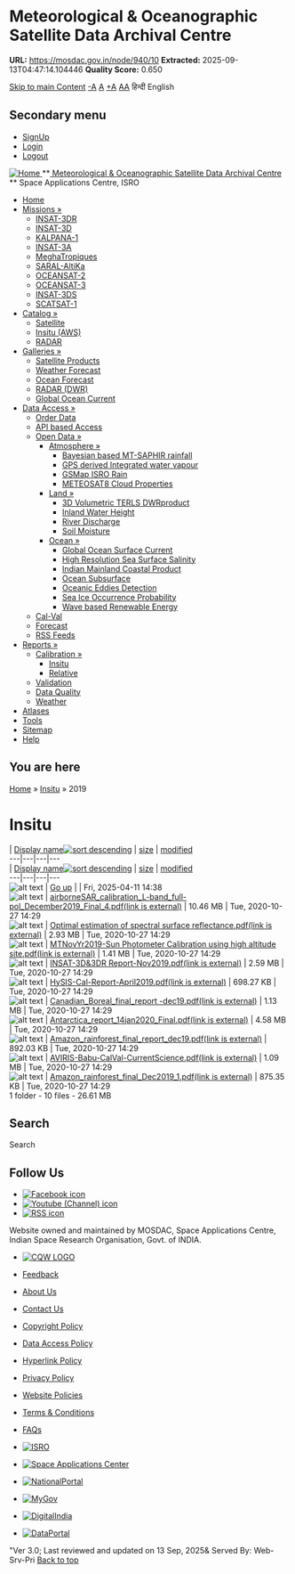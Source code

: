 # Meteorological & Oceanographic Satellite Data Archival Centre

**URL:** https://mosdac.gov.in/node/940/10
**Extracted:** 2025-09-13T04:47:14.104446
**Quality Score:** 0.650

[Skip to main Content](https://mosdac.gov.in/node/940/10#main-content "Skip to main Content")
[-A](javascript:;) [A](javascript:;) [+A](javascript:;)
[A](javascript:drupalHighContrast.enableStyles\(\))[A](javascript:drupalHighContrast.disableStyles\(\))
हिन्दी English
## Secondary menu
  * [SignUp](https://mosdac.gov.in/internal/registration)
  * [Login](https://mosdac.gov.in/internal/uops)
  * [Logout](https://mosdac.gov.in/internal/logout)

[ ![Home](https://mosdac.gov.in/sites/default/files/mosdac_small.png) ](https://mosdac.gov.in/ "Home")
**[ Meteorological & Oceanographic Satellite Data Archival Centre](https://mosdac.gov.in/ "Home") **
Space Applications Centre, ISRO 
  * [Home](https://mosdac.gov.in/)
  * [Missions »](https://mosdac.gov.in/node/940/10)
    * [INSAT-3DR](https://mosdac.gov.in/insat-3dr)
    * [INSAT-3D](https://mosdac.gov.in/insat-3d)
    * [KALPANA-1](https://mosdac.gov.in/kalpana-1)
    * [INSAT-3A](https://mosdac.gov.in/insat-3a)
    * [MeghaTropiques](https://mosdac.gov.in/megha-tropiques)
    * [SARAL-AltiKa](https://mosdac.gov.in/saral-altika)
    * [OCEANSAT-2](https://mosdac.gov.in/oceansat-2)
    * [OCEANSAT-3](https://mosdac.gov.in/oceansat-3)
    * [INSAT-3DS](https://mosdac.gov.in/insat-3ds)
    * [SCATSAT-1](https://mosdac.gov.in/scatsat-1)
  * [Catalog »](https://mosdac.gov.in/node/940/10)
    * [Satellite](https://mosdac.gov.in/internal/catalog-satellite)
    * [Insitu (AWS)](https://mosdac.gov.in/internal/catalog-insitu)
    * [RADAR](https://mosdac.gov.in/internal/catalog-radar)
  * [Galleries »](https://mosdac.gov.in/node/940/10)
    * [Satellite Products](https://mosdac.gov.in/internal/gallery)
    * [Weather Forecast](https://mosdac.gov.in/internal/gallery/weather)
    * [Ocean Forecast](https://mosdac.gov.in/internal/gallery/ocean)
    * [RADAR (DWR)](https://mosdac.gov.in/internal/gallery/dwr)
    * [Global Ocean Current](https://mosdac.gov.in/internal/gallery/current)
  * [Data Access »](https://mosdac.gov.in/node/940/10)
    * [Order Data](https://mosdac.gov.in/internal/uops)
    * [API based Access](https://mosdac.gov.in/downloadapi-manual)
    * [Open Data »](https://mosdac.gov.in/node/940/10)
      * [Atmosphere »](https://mosdac.gov.in/node/940/10)
        * [Bayesian based MT-SAPHIR rainfall](https://mosdac.gov.in/bayesian-based-mt-saphir-rainfall)
        * [GPS derived Integrated water vapour](https://mosdac.gov.in/gps-derived-integrated-water-vapour)
        * [GSMap ISRO Rain](https://mosdac.gov.in/gsmap-isro-rain)
        * [METEOSAT8 Cloud Properties](https://mosdac.gov.in/meteosat8-cloud-properties)
      * [Land »](https://mosdac.gov.in/node/940/10)
        * [3D Volumetric TERLS DWRproduct](https://mosdac.gov.in/3d-volumetric-terls-dwrproduct)
        * [Inland Water Height](https://mosdac.gov.in/inland-water-height)
        * [River Discharge](https://mosdac.gov.in/river-discharge)
        * [Soil Moisture](https://mosdac.gov.in/soil-moisture-0)
      * [Ocean »](https://mosdac.gov.in/node/940/10)
        * [Global Ocean Surface Current](https://mosdac.gov.in/global-ocean-surface-current)
        * [High Resolution Sea Surface Salinity](https://mosdac.gov.in/high-resolution-sea-surface-salinity)
        * [Indian Mainland Coastal Product](https://mosdac.gov.in/indian-mainland-coastal-product)
        * [Ocean Subsurface](https://mosdac.gov.in/ocean-subsurface)
        * [Oceanic Eddies Detection](https://mosdac.gov.in/oceanic-eddies-detection)
        * [Sea Ice Occurrence Probability](https://mosdac.gov.in/sea-ice-occurrence-probability)
        * [Wave based Renewable Energy](https://mosdac.gov.in/wave-based-renewable-energy)
    * [Cal-Val](https://mosdac.gov.in/internal/calval-data)
    * [Forecast](https://mosdac.gov.in/internal/forecast-menu)
    * [RSS Feeds](https://mosdac.gov.in/rss-feed "ISROCast")
  * [Reports »](https://mosdac.gov.in/node/940/10)
    * [Calibration »](https://mosdac.gov.in/node/940/10)
      * [Insitu](https://mosdac.gov.in/insitu)
      * [Relative](https://mosdac.gov.in/calibration-reports)
    * [Validation](https://mosdac.gov.in/validation-reports)
    * [Data Quality](https://mosdac.gov.in/data-quality)
    * [Weather](https://mosdac.gov.in/weather-reports)
  * [Atlases](https://mosdac.gov.in/atlases)
  * [Tools](https://mosdac.gov.in/tools)
  * [Sitemap](https://mosdac.gov.in/sitemap)
  * [Help](https://mosdac.gov.in/help)


## You are here
[Home](https://mosdac.gov.in/) » [Insitu](https://mosdac.gov.in/node/940/1) » 2019
# Insitu
| [Display name![sort descending](https://mosdac.gov.in/misc/arrow-desc.png)](https://mosdac.gov.in/node/940/10?sort=desc&order=Display%20name "sort by Display name") | [size](https://mosdac.gov.in/node/940/10?sort=asc&order=size "sort by size") | [modified](https://mosdac.gov.in/node/940/10?sort=asc&order=modified "sort by modified")  
---|---|---|---  
| [Display name![sort descending](https://mosdac.gov.in/misc/arrow-desc.png)](https://mosdac.gov.in/node/940/10?sort=desc&order=Display%20name "sort by Display name") | [size](https://mosdac.gov.in/node/940/10?sort=asc&order=size "sort by size") | [modified](https://mosdac.gov.in/node/940/10?sort=asc&order=modified "sort by modified")  
---|---|---|---  
![alt text](https://mosdac.gov.in/sites/all/modules/filebrowser/icons/folder-parent.png) | [Go up](https://mosdac.gov.in/insitu) |  | Fri, 2025-04-11 14:38  
![alt text](https://mosdac.gov.in/sites/all/modules/filebrowser/icons/application-pdf.png) | [airborneSAR_calibration_L-band_full-pol_December2019_Final_4.pdf(link is external)](https://mosdac.gov.in/filebrowser/download/348) | 10.46 MB | Tue, 2020-10-27 14:29  
![alt text](https://mosdac.gov.in/sites/all/modules/filebrowser/icons/application-pdf.png) | [Optimal estimation of spectral surface reflectance.pdf(link is external)](https://mosdac.gov.in/filebrowser/download/347) | 2.93 MB | Tue, 2020-10-27 14:29  
![alt text](https://mosdac.gov.in/sites/all/modules/filebrowser/icons/application-pdf.png) | [MTNovYr2019-Sun Photometer Calibration using high altitude site.pdf(link is external)](https://mosdac.gov.in/filebrowser/download/346) | 1.41 MB | Tue, 2020-10-27 14:29  
![alt text](https://mosdac.gov.in/sites/all/modules/filebrowser/icons/application-pdf.png) | [INSAT-3D&3DR Report-Nov2019.pdf(link is external)](https://mosdac.gov.in/filebrowser/download/345) | 2.59 MB | Tue, 2020-10-27 14:29  
![alt text](https://mosdac.gov.in/sites/all/modules/filebrowser/icons/application-pdf.png) | [HySIS-Cal-Report-April2019.pdf(link is external)](https://mosdac.gov.in/filebrowser/download/344) | 698.27 KB | Tue, 2020-10-27 14:29  
![alt text](https://mosdac.gov.in/sites/all/modules/filebrowser/icons/application-pdf.png) | [Canadian_Boreal_final_report -dec19.pdf(link is external)](https://mosdac.gov.in/filebrowser/download/343) | 1.13 MB | Tue, 2020-10-27 14:29  
![alt text](https://mosdac.gov.in/sites/all/modules/filebrowser/icons/application-pdf.png) | [Antarctica_report_14jan2020_Final.pdf(link is external)](https://mosdac.gov.in/filebrowser/download/342) | 4.58 MB | Tue, 2020-10-27 14:29  
![alt text](https://mosdac.gov.in/sites/all/modules/filebrowser/icons/application-pdf.png) | [Amazon_rainforest_final_report_dec19.pdf(link is external)](https://mosdac.gov.in/filebrowser/download/341) | 892.03 KB | Tue, 2020-10-27 14:29  
![alt text](https://mosdac.gov.in/sites/all/modules/filebrowser/icons/application-pdf.png) | [AVIRIS-Babu-CalVal-CurrentScience.pdf(link is external)](https://mosdac.gov.in/filebrowser/download/340) | 1.09 MB | Tue, 2020-10-27 14:29  
![alt text](https://mosdac.gov.in/sites/all/modules/filebrowser/icons/application-pdf.png) | [Amazon_rainforest_final_Dec2019_1.pdf(link is external)](https://mosdac.gov.in/filebrowser/download/339) | 875.35 KB | Tue, 2020-10-27 14:29  
1 folder - 10 files - 26.61 MB
## Search
Search 
## Follow Us
  * [![Facebook icon](https://mosdac.gov.in/sites/all/modules/social_media_links/libraries/elegantthemes/PNG/facebook.png)](https://www.facebook.com/mosdac.sac.isro "Facebook")
  * [![Youtube \(Channel\) icon](https://mosdac.gov.in/sites/all/modules/social_media_links/libraries/elegantthemes/PNG/youtube.png)](http://www.youtube.com/channel/UCDVkai9WIgY2ZgrlF_08Yeg "Youtube \(Channel\)")
  * [![RSS icon](https://mosdac.gov.in/sites/all/modules/social_media_links/libraries/elegantthemes/PNG/rss.png)](https://mosdac.gov.in/rss.xml "RSS")


Website owned and maintained by MOSDAC, Space Applications Centre, Indian Space Research Organisation, Govt. of INDIA.
  * [![CQW LOGO](https://mosdac.gov.in/docs/cqw_logo.gif)](https://mosdac.gov.in/docs/STQC.pdf "Quality Certificate")


  * [Feedback](https://mosdac.gov.in/mosdac-feedback)
  * [About Us](https://mosdac.gov.in/about-us)
  * [Contact Us](https://mosdac.gov.in/contact-us)
  * [Copyright Policy](https://mosdac.gov.in/copyright-policy)
  * [Data Access Policy](https://mosdac.gov.in/data-access-policy)
  * [Hyperlink Policy](https://mosdac.gov.in/hyperlink-policy)
  * [Privacy Policy](https://mosdac.gov.in/privacy-policy)
  * [Website Policies](https://mosdac.gov.in/website-policies)
  * [Terms & Conditions](https://mosdac.gov.in/terms-conditions)
  * [FAQs](https://mosdac.gov.in/faq-page)


  * [![ISRO](https://mosdac.gov.in/sites/default/files/styles/thumbnail/public/logo-transparent.png?itok=IUS20l-w)](http://www.isro.gov.in)
  * [![Space Applications Center](https://mosdac.gov.in/sites/default/files/styles/thumbnail/public/saclogo.png?itok=_Jv4AuIn)](http://www.sac.gov.in)
  * [![NationalPortal](https://mosdac.gov.in/sites/default/files/styles/thumbnail/public/india-gov_0.png?itok=yssAPH3m)](http://www.india.gov.in)
  * [![MyGov](https://mosdac.gov.in/sites/default/files/styles/thumbnail/public/mygov_0.png?itok=Po-dzdT3)](http://mygov.in/)
  * [![DigitalIndia](https://mosdac.gov.in/sites/default/files/styles/thumbnail/public/digital-india_0.png?itok=ntlP7atE)](http://www.digitalindia.gov.in/)
  * [![DataPortal](https://mosdac.gov.in/sites/default/files/styles/thumbnail/public/data-gov.png?itok=qYA78FgB)](http://data.gov.in)


"Ver 3.0; Last reviewed and updated on 13 Sep, 2025& Served By: Web-Srv-Pri
[](https://mosdac.gov.in/node/940/10 "Previous")[](https://mosdac.gov.in/node/940/10 "Next")
[](https://mosdac.gov.in/node/940/10)
[](https://mosdac.gov.in/node/940/10 "Previous")[](https://mosdac.gov.in/node/940/10 "Next")
[](https://mosdac.gov.in/node/940/10 "Close")[](https://mosdac.gov.in/node/940/10)[](https://mosdac.gov.in/node/940/10)[](https://mosdac.gov.in/node/940/10 "Pause Slideshow")[](https://mosdac.gov.in/node/940/10 "Play Slideshow")
[Back to top](https://mosdac.gov.in/node/940/10#top)
